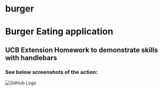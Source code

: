 # burger
# Burger Eating application
## UCB Extension Homework to demonstrate skills with handlebars
### See below screenshots of the action:
![GitHub Logo](./friendfinder.png)
